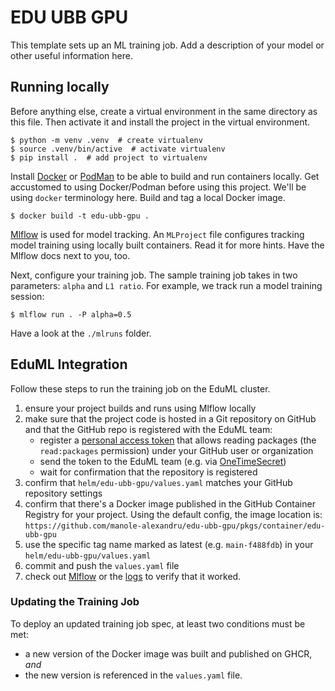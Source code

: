 # EDU UBB GPU

This template sets up an ML training job. Add a description of your model or
other useful information here.

## Running locally

Before anything else, create a virtual environment in the same directory as this
file. Then activate it and install the project in the virtual environment.

```shell
$ python -m venv .venv  # create virtualenv
$ source .venv/bin/active  # activate virtualenv
$ pip install .  # add project to virtualenv
```

Install [Docker](https://docker.com) or [PodMan](https://podman.io) to be able
to build and run containers locally. Get accustomed to using Docker/Podman
before using this project. We'll be using `docker` terminology here. Build and
tag a local Docker image.

```shell
$ docker build -t edu-ubb-gpu .
```

[Mlflow](https://mlflow.org) is used for model tracking. An `MLProject` file
configures tracking model training using locally built containers. Read it for
more hints. Have the Mlflow docs next to you, too.

Next, configure your training job. The sample training job takes in two
parameters: `alpha` and `L1 ratio`. For example, we track run a model training
session:

```shell
$ mlflow run . -P alpha=0.5
```

Have a look at the `./mlruns` folder.

## EduML Integration

Follow these steps to run the training job on the EduML cluster.

1. ensure your project builds and runs using Mlflow locally
1. make sure that the project code is hosted in a Git repository on GitHub and
that the GitHub repo is registered with the EduML team:
   * register a [personal access token](https://github.com/settings/tokens) that
allows reading packages (the `read:packages` permission) under your GitHub user
or organization
   * send the token to the EduML team (e.g. via [OneTimeSecret](https://onetimesecret.com))
   * wait for confirmation that the repository is registered
1. confirm that `helm/edu-ubb-gpu/values.yaml` matches your GitHub
repository settings
1. confirm that there's a Docker image published in the GitHub Container
Registry for your project. Using the default config, the image location is:
`https://github.com/manole-alexandru/edu-ubb-gpu/pkgs/container/edu-ubb-gpu`
1. use the specific tag name marked as latest (e.g. `main-f488fdb`) in your
`helm/edu-ubb-gpu/values.yaml`
1. commit and push the `values.yaml` file
1. check out [Mlflow](https://mlflow.k8s.cs.ubbcluj.ro) or the [logs](https://grafana.k8s.cs.ubbcluj.ro/a/grafana-lokiexplore-app/explore?patterns=%5B%5D&var-primary_label=namespace%7C%3D~%7C.%2Amlflow.%2A)
to verify that it worked.

### Updating the Training Job

To deploy an updated training job spec, at least two conditions must be met:
- a new version of the Docker image was built and published on GHCR, _and_
- the new version is referenced in the `values.yaml` file.
